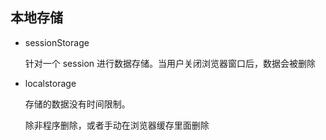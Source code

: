 ## 本地存储

* sessionStorage 

    针对一个 session 进行数据存储。当用户关闭浏览器窗口后，数据会被删除

* localstorage

    存储的数据没有时间限制。

    除非程序删除，或者手动在浏览器缓存里面删除